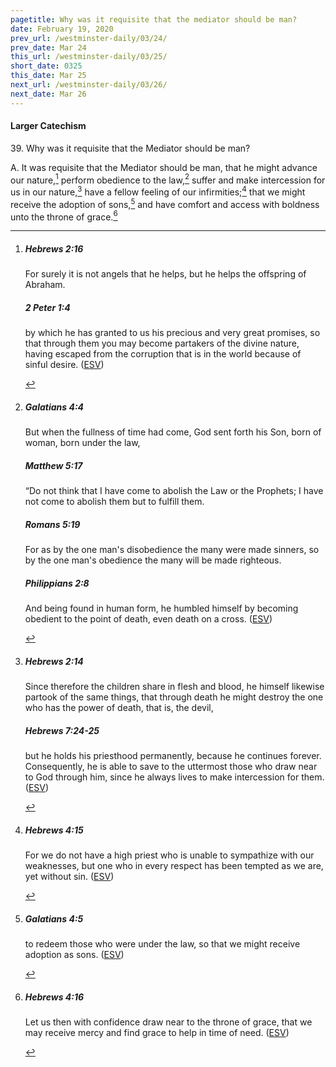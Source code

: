 ```yaml
---
pagetitle: Why was it requisite that the mediator should be man?
date: February 19, 2020
prev_url: /westminster-daily/03/24/
prev_date: Mar 24
this_url: /westminster-daily/03/25/
short_date: 0325
this_date: Mar 25
next_url: /westminster-daily/03/26/
next_date: Mar 26
---
```


#### Larger Catechism

39\. Why was it requisite that the Mediator should be man?

A. It was requisite that the Mediator should be man, that he might advance our nature,[^fnref:wlc1] perform obedience to the law,[^fnref:wlc2] suffer and make intercession for us in our nature,[^fnref:wlc3] have a fellow feeling of our infirmities;[^fnref:wlc4] that we might receive the adoption of sons,[^fnref:wlc5] and have comfort and access with boldness unto the throne of grace.[^fnref:wlc6]


[^fnref:wlc1]: <div class="esv"><h5>Hebrews 2:16</h5> <div class="esv-text"><p id="p58002016.01-1">For surely it is not angels that he helps, but he helps the offspring of Abraham.</p> </div><h5>2 Peter 1:4</h5> <div class="esv-text"><p id="p61001004.01-2">by which he has granted to us his precious and very great promises, so that through them you may become partakers of the divine nature, having escaped from the corruption that is in the world because of sinful desire.  (<a href="http://www.esv.org" class="copyright">ESV</a>)</p> </div> </div>

[^fnref:wlc2]: <div class="esv"><h5>Galatians 4:4</h5> <div class="esv-text"><p id="p48004004.01-1">But when the fullness of time had come, God sent forth his Son, born of woman, born under the law,</p> </div><h5>Matthew 5:17</h5> <div class="esv-text"> <p id="p40005017.07-2"><span class="woc">&#8220;Do not think that I have come to abolish the Law or the Prophets; I have not come to abolish them but to fulfill them.</span></p> </div><h5>Romans 5:19</h5> <div class="esv-text"><p id="p45005019.01-3">For as by the one man's disobedience the many were made sinners, so by the one man's obedience the many will be made righteous.</p> </div><h5>Philippians 2:8</h5> <div class="esv-text"><p id="p50002008.01-4">And being found in human form, he humbled himself by becoming obedient to the point of death, even death on a cross.  (<a href="http://www.esv.org" class="copyright">ESV</a>)</p> </div> </div>

[^fnref:wlc3]: <div class="esv"><h5>Hebrews 2:14</h5> <div class="esv-text"><p id="p58002014.01-1">Since therefore the children share in flesh and blood, he himself likewise partook of the same things, that through death he might destroy the one who has the power of death, that is, the devil,</p> </div><h5>Hebrews 7:24-25</h5> <div class="esv-text"><p id="p58007024.01-2">but he holds his priesthood permanently, because he continues forever. Consequently, he is able to save to the uttermost those who draw near to God through him, since he always lives to make intercession for them.  (<a href="http://www.esv.org" class="copyright">ESV</a>)</p> </div> </div>

[^fnref:wlc4]: <div class="esv"><h5>Hebrews 4:15</h5> <div class="esv-text"><p id="p58004015.01-1">For we do not have a high priest who is unable to sympathize with our weaknesses, but one who in every respect has been tempted as we are, yet without sin.  (<a href="http://www.esv.org" class="copyright">ESV</a>)</p> </div> </div>

[^fnref:wlc5]: <div class="esv"><h5>Galatians 4:5</h5> <div class="esv-text"><p id="p48004005.01-1">to redeem those who were under the law, so that we might receive adoption as sons.  (<a href="http://www.esv.org" class="copyright">ESV</a>)</p> </div> </div>

[^fnref:wlc6]: <div class="esv"><h5>Hebrews 4:16</h5> <div class="esv-text"><p id="p58004016.01-1">Let us then with confidence draw near to the throne of grace, that we may receive mercy and find grace to help in time of need.  (<a href="http://www.esv.org" class="copyright">ESV</a>)</p> </div> </div>

